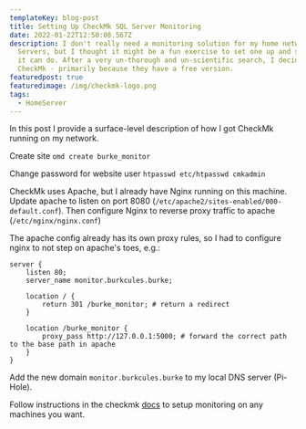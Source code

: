```yaml
---
templateKey: blog-post
title: Setting Up CheckMk SQL Server Monitoring
date: 2022-01-22T12:50:08.567Z
description: I don't really need a monitoring solution for my home network SQL
  Servers, but I thought it might be a fun exercise to set one up and see what
  it can do. After a very un-thorough and un-scientific search, I decided to use
  CheckMk - primarily because they have a free version.
featuredpost: true
featuredimage: /img/checkmk-logo.png
tags:
  - HomeServer
---
```

In this post I provide a surface-level description of how I got CheckMk running on my network.

Create site
`omd create burke_monitor`

Change password for website user
`htpasswd etc/htpasswd cmkadmin`

CheckMk uses Apache, but I already have Nginx running on this machine. Update apache to listen on port 8080 (`/etc/apache2/sites-enabled/000-default.conf`). Then configure Nginx to reverse proxy traffic to apache (`/etc/nginx/nginx.conf`)

The apache config already has its own proxy rules, so I had to configure nginx to not step on apache's toes, e.g.:

```
server {
    listen 80;
    server_name monitor.burkcules.burke;

    location / {
        return 301 /burke_monitor; # return a redirect
    }

    location /burke_monitor {
        proxy_pass http://127.0.0.1:5000; # forward the correct path to the base path in apache
    }
}
```

Add the new domain `monitor.burkcules.burke` to my local DNS server (Pi-Hole).

Follow instructions in the checkmk [docs](https://docs.checkmk.com/latest/en/intro_setup_monitor.html) to setup monitoring on any machines you want.